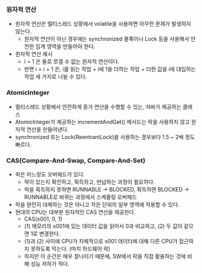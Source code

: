 ### 원자적 연산
- 원자적 연산은 멀티스레드 상황에서 volatile을 사용하면 아무런 문제가 발생하지 않는다.
  - 원자적 연산이 아닌 경우에는 synchronized 블록이나 Lock 등을 사용해서 안전한 임계 영역을 만들어야 한다.
- 원자적 연산 예시
  - i = 1 은 둘로 쪼갤 수 없는 원자적 연산이다.
  - 반면 i = i + 1 은, i를 읽는 작업 + i에 1을 더하는 작업 + 더한 값을 i에 대입하는 작업 세 가지로 나뉠 수 있다.

### AtomicInteger
- 멀티스레드 상황에서 안전하게 증가 연산을 수행할 수 있는, 자바가 제공하는 클래스
- AtomicInteger가 제공하는 incrementAndGet() 메서드는 락을 사용하지 않고 원자적 연산을 만들어낸다.
- synchronized 또는 Lock(ReentrantLock)을 사용하는 경우보다 1.5 ~ 2배 정도 빠르다.

### CAS(Compare-And-Swap, Compare-And-Set)
- 락은 어느정도 오버헤드가 있다.
  - 락이 있는지 확인하고, 획득하고, 반납하는 과정이 필요하다.
  - 락을 획득하지 못하면 RUNNABLE -> BLOCKED, 획득하면 BLOCKED -> RUNNABLE로 바뀌는 과정에서 스케줄링 오버헤드
- 락을 완전히 대체하는 것은 아니고 작은 단위의 일부 영역에 적용할 수 있다.
- 현대의 CPU는 대부분 원자적인 CAS 연산을 제공한다.
  - CAS(x001, 0, 1) 
  - (1) 메모리의 x001에 있는 데이터 값을 읽어서 0과 비교하고, (2) 두 값이 같으면 1로 변경한다.
  - (1)과 (2) 사이에 CPU가 자체적으로 x001 데이터에 대해 다른 CPU가 접근하지 못하도록 막는다. (마치 하드웨어 락)
  - 하지만 이 순간은 매우 찰나이기 때문에, SW에서 락을 직접 활용하는 것에 비해 성능 저하가 적다.
